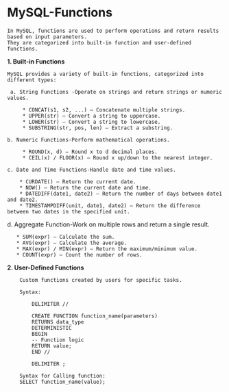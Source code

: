 # MySQL-Functions
    In MySQL, functions are used to perform operations and return results based on input parameters.
    They are categorized into built-in function and user-defined functions.

**1. Built-in Functions**

    MySQL provides a variety of built-in functions, categorized into different types:

     a. String Functions -Operate on strings and return strings or numeric values.

         * CONCAT(s1, s2, ...) – Concatenate multiple strings.
         * UPPER(str) – Convert a string to uppercase.
         * LOWER(str) – Convert a string to lowercase.
         * SUBSTRING(str, pos, len) – Extract a substring.

    b. Numeric Functions-Perform mathematical operations.

         * ROUND(x, d) – Round x to d decimal places.
         * CEIL(x) / FLOOR(x) – Round x up/down to the nearest integer.

    c. Date and Time Functions-Handle date and time values.

        * CURDATE() – Return the current date.
        * NOW() – Return the current date and time.
        * DATEDIFF(date1, date2) – Return the number of days between date1 and date2.
        * TIMESTAMPDIFF(unit, date1, date2) – Return the difference between two dates in the specified unit.
   
   d. Aggregate Function-Work on multiple rows and return a single result.

       * SUM(expr) – Calculate the sum.
       * AVG(expr) – Calculate the average.
       * MAX(expr) / MIN(expr) – Return the maximum/minimum value.
       * COUNT(expr) – Count the number of rows.

**2. User-Defined Functions**

        Custom functions created by users for specific tasks.

        Syntax:

            DELIMITER //

            CREATE FUNCTION function_name(parameters)
            RETURNS data_type
            DETERMINISTIC
            BEGIN
            -- Function logic
            RETURN value;
            END //

            DELIMITER ;
     
        Syntax for Calling function:
        SELECT function_name(value);


